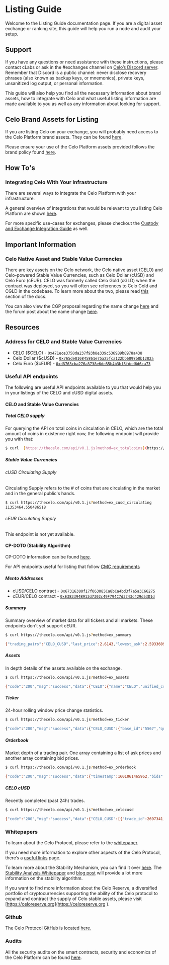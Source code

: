 # Listing Guide
Welcome to the Listing Guide documentation page. If you are a digital asset exchange or ranking site, this guide will help you run a node and audit your setup. 

## Support
If you have any questions or need assistance with these instructions, please contact cLabs or ask in the #exchanges channel on [Celo’s Discord server](https://chat.celo.org/). Remember that Discord is a public channel: never disclose recovery phrases (also known as backup keys, or mnemonics), private keys, unsanitized log output, or personal information.

This guide will also help you find all the necessary information about brand assets, how to integrate with Celo and what useful listing information are made available to you as well as any information about looking for support.

## Celo Brand Assets for Listing
If you are listing Celo on your exchange, you will probably need access to the Celo Platform brand assets. They can be found [here](https://celo.org/experience/brand#overview).  

Please ensure your use of the Celo Platform assets provided follows the brand policy found [here](https://celo.org/brand-policy).

## How To's
### Integrating Celo With Your Infrastructure
There are several ways to integrate the Celo Platform with your infrastructure.

A general overview of integrations that would be relevant to you listing Celo Platform are shown [here](https://docs.celo.org/developer-guide/integrations/general).

For more specific use-cases for exchanges, please checkout the [Custody and Exchange Integration Guide](https://docs.celo.org/developer-guide/integrations/custody) as well.

## Important Information
### Celo Native Asset and Stable Value Currencies

There are key assets on the Celo network, the Celo native asset (CELO) and Celo-powered Stable Value Currencies, such as Celo Dollar (cUSD) and Celo Euro (cEUR). CELO was formerly called Celo Gold (cGLD) when the contract was deployed, so you will often see references to Celo Gold and CGLD in the codebase. To learn more about the two, please read [this](https://docs.celo.org/developer-guide/celo-for-eth-devs#the-celo-native-asset-and-the-celo-dollar) section of the docs.

You can also view the CGP proposal regarding the name change [here](https://github.com/celo-org/celo-proposals/blob/master/CGPs/0003.md) and the forum post about the name change [here](https://forum.celo.org/t/proposal-to-rename-celo-gold-to-celo-native-asset/528).

## Resources
### Address for CELO and Stable Value Currencies

* CELO ($CELO) - [`0x471ece3750da237f93b8e339c536989b8978a438`](https://explorer.celo.org/address/0x471ece3750da237f93b8e339c536989b8978a438/transactions)
* Celo Dollar ($cUSD) - [`0x765de816845861e75a25fca122bb6898b8b1282a`](https://explorer.celo.org/address/0x765de816845861e75a25fca122bb6898b8b1282a/transactions)
* Celo Euro ($cEUR) - [`0xd8763cba276a3738e6de85b4b3bf5fded6d6ca73`](https://explorer.celo.org/address/0xd8763cba276a3738e6de85b4b3bf5fded6d6ca73/transactions)


### Useful API endpoints
The following are useful API endpoints available to you that would help you in your listings of the CELO and cUSD digital assets.

#### CELO and Stable Value Currencies

##### Total CELO supply
For querying the API on total coins in circulation in CELO, which are the total amount of coins in existence right now, the following endpoint will provide you with that:
```sh
$ curl  [https://thecelo.com/api/v0.1.js?method=ex_totalcoins](https://thecelo.com/api/v0.1.js?method=ex_totalcoins) {"code":"200","msg":"success","data":{"CELO":608485841.9959723,"cUSD":10250632.56099673}}
```

##### Stable Value Currencies
###### cUSD Circulating Supply
Circulating Supply refers to the # of coins that are circulating in the market and in the general public's hands.
```sh
$ curl https://thecelo.com/api/v0.1.js?method=ex_cusd_circulating
11353464.550486518
```
###### cEUR Circulating Supply
This endpoint is not yet available.
#### CP-DOTO (Stability Algorithm)

CP-DOTO information can be found [here](https://docs.celo.org/celo-codebase/protocol/stability/doto).

For API endpoints useful for listing that follow [CMC requirements](https://docs.google.com/document/d/1S4urpzUnO2t7DmS_1dc4EL4tgnnbTObPYXvDeBnukCg/edit#)

##### Mento Addresses
* cUSD/CELO contract - [`0x67316300f17f063085Ca8bCa4bd3f7a5a3C66275`](https://explorer.celo.org/address/0x67316300f17f063085Ca8bCa4bd3f7a5a3C66275/transactions)
* cEUR/CELO contract - [`0xE383394B913d7302c49F794C7d3243c429d53D1d`](https://explorer.celo.org/address/0xE383394B913d7302c49F794C7d3243c429d53D1d/transactions)

##### Summary
Summary overview of market data for all tickers and all markets. These endpoints don't yet support cEUR.

```sh 
$ curl https://thecelo.com/api/v0.1.js?method=ex_summary

{"trading_pairs":"CELO_CUSD","last_price":2.6143,"lowest_ask":2.5933609958506225,"highest_bid":2.5676,"base_volume":37524.32000000003,"quote_volume":14714.520000000002,"price_change_percent_24h":3.7027120070382127,"highest_price_24h":2.649,"lowest_price_24h":2.4787}}
```

##### Assets
In depth details of the assets available on the exchange.

```sh
$ curl https://thecelo.com/api/v0.1.js?method=ex_assets

{"code":"200","msg":"success","data":{"CELO":{"name":"CELO","unified_cryptoasset_id":"5567","can_withdraw":"true","can_deposit":"true","min_withdraw":"0.000000000000000001","max_withdraw":"0.000000000000000001","maker_fee":"0.00","taker_fee":"0.005"},"CUSD":{"name":"Celo Dollars","unified_cryptoasset_id":"825","can_withdraw":"true","can_deposit":"true","min_withdraw":"0.000000000000000001","max_withdraw":"0.000000000000000001","maker_fee":"0.00","taker_fee":"0.005"}}}
```

##### Ticker
24-hour rolling window price change statistics.

```sh
$ curl https://thecelo.com/api/v0.1.js?method=ex_ticker

{"code":"200","msg":"success","data":{"CELO_CUSD":{"base_id":"5567","quote_id":"825","last_price":2.6124,"quote_volume":14789.520000000002,"base_volume":37720.30000000003,"isFrozen":"0"}}}
```

##### Orderbook
Market depth of a trading pair. One array containing a list of ask prices and another array containing bid prices.

```sh
$ curl https://thecelo.com/api/v0.1.js?method=ex_orderbook

{"code":"200","msg":"success","data":{"timestamp":1601061465962,"bids":[["2.5964","100"]],"asks":[["2.622606871230003","100"]]}}
```

##### CELO cUSD
Recently completed (past 24h) trades.

```sh 
$ curl https://thecelo.com/api/v0.1.js?method=ex_celocusd

{"code":"200","msg":"success","data":{"CELO_CUSD":[{"trade_id":2697341,"timestamp":1601061491,"price":0.38238291620515147,"quote_volume":25,"base_volume":65.37948987916423,"type":"Sell"},{"trade_id":2697336,"timestamp":1601061466,"price":0.382293821845672,"quote_volume":25,"base_volume":65.39472670341044,"type":"Sell"}]}}
```

### Whitepapers
To learn about the Celo Protocol, please refer to the [whitepaper](https://celo.org/papers/Celo_A_Multi_Asset_Cryptographic_Protocol_for_Decentralized_Social_Payments.pdf).

If you need more information to explore other aspects of the Celo Protocol, there’s a [useful links](https://docs.celo.org/#useful-links) page.

To learn more about the Stability Mechanism, you can find it over [here](https://docs.celo.org/celo-codebase/protocol/stability). 
The [Stability Analysis Whitepaper](https://celo.org/papers/Celo_Stability_Analysis.pdf) and [blog post](https://medium.com/celohq/a-look-at-the-celo-stability-analysis-white-paper-part-1-23edd5ef8b5) will provide a lot more information on the stability algorithm.

If you want to find more information about the Celo Reserve, a diversified portfolio of cryptocurrencies supporting the ability of the Celo protocol to expand and contract the supply of Celo stable assets, please visit [https://celoreserve.org](https://celoreserve.org ).

### Github
The Celo Protocol GitHub is located [here.](https://github.com/celo-org/)

### Audits
All the security audits on the smart contracts, security and economics of the Celo Platform can be found [here](https://celo.org/audits).
